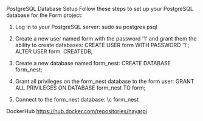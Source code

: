 PostgreSQL Database Setup
Follow these steps to set up your PostgreSQL database for the Form project:
1. Log in to your PostgreSQL server:
    sudo su postgres
    psql
2. Create a new user named form with the password '1' and grant them the ability to create databases:
    CREATE USER form WITH PASSWORD '1';
    ALTER USER form  CREATEDB;

3. Create a new database named form_nest:
    CREATE DATABASE form_nest;
4. Grant all privileges on the form_nest database to the form user:
    GRANT ALL PRIVILEGES ON DATABASE form_nest TO form;
5. Connect to the form_nest database:
    \c form_nest


DockerHub
https://hub.docker.com/repositories/hayarpi
